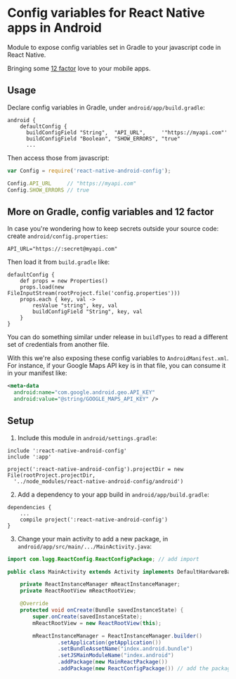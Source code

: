 # Config variables for React Native apps in Android

Module to expose config variables set in Gradle to your javascript code in React Native.

Bringing some [12 factor](http://12factor.net/config) love to your mobile apps.


## Usage

Declare config variables in Gradle, under `android/app/build.gradle`:

```
android {
    defaultConfig {
      buildConfigField "String",  "API_URL",     '"https://myapi.com"'
      buildConfigField "Boolean", "SHOW_ERRORS", "true"
      ...
```

Then access those from javascript:

```js
var Config = require('react-native-android-config');

Config.API_URL     // "https://myapi.com"
Config.SHOW_ERRORS // true
```


## More on Gradle, config variables and 12 factor

In case you're wondering how to keep secrets outside your source code: create `android/config.properties`:

```
API_URL="https://:secret@myapi.com"
```

Then load it from `build.gradle` like:

```
defaultConfig {
    def props = new Properties()
    props.load(new FileInputStream(rootProject.file('config.properties')))
    props.each { key, val ->
        resValue "string", key, val
        buildConfigField "String", key, val
    }
}
```

You can do something similar under release in `buildTypes` to read a different set of credentials from another file.

With this we're also exposing these config variables to `AndroidManifest.xml`. For instance, if your Google Maps API key is in that file, you can consume it in your manifest like:

```xml
<meta-data
  android:name="com.google.android.geo.API_KEY"
  android:value="@string/GOOGLE_MAPS_API_KEY" />
```


## Setup

1. Include this module in `android/settings.gradle`:
  
  ```
  include ':react-native-android-config'
  include ':app'

  project(':react-native-android-config').projectDir = new File(rootProject.projectDir,
    '../node_modules/react-native-android-config/android')
  ```
2. Add a dependency to your app build in `android/app/build.gradle`:
  
  ```
  dependencies {
      ...
      compile project(':react-native-android-config')
  }
  ```
3. Change your main activity to add a new package, in `android/app/src/main/.../MainActivity.java`:
  
  ```java
  import com.lugg.ReactConfig.ReactConfigPackage; // add import

  public class MainActivity extends Activity implements DefaultHardwareBackBtnHandler {

      private ReactInstanceManager mReactInstanceManager;
      private ReactRootView mReactRootView;

      @Override
      protected void onCreate(Bundle savedInstanceState) {
          super.onCreate(savedInstanceState);
          mReactRootView = new ReactRootView(this);

          mReactInstanceManager = ReactInstanceManager.builder()
                  .setApplication(getApplication())
                  .setBundleAssetName("index.android.bundle")
                  .setJSMainModuleName("index.android")
                  .addPackage(new MainReactPackage())
                  .addPackage(new ReactConfigPackage()) // add the package here
  ```

